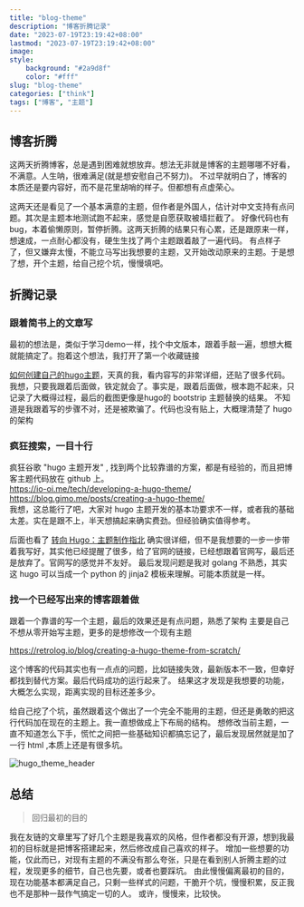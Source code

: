 ```yaml
---
title: "blog-theme"
description: "博客折腾记录"
date: "2023-07-19T23:19:42+08:00"
lastmod: "2023-07-19T23:19:42+08:00"
image: 
style:
    background: "#2a9d8f"
    color: "#fff"
slug: "blog-theme"
categories: ["think"]
tags: ["博客", "主题"]
---
```


## 博客折腾

这两天折腾博客，总是遇到困难就想放弃。想法无非就是博客的主题哪哪不好看，不满意。人生呐，很难满足(就是想安慰自己不努力)。
不过早就明白了，博客的本质还是要内容好，而不是花里胡哨的样子。但都想有点虚荣心。

这两天还是看见了一个基本满意的主题，但作者是外国人，估计对中文支持有点问题。其次是主题本地测试跑不起来，感觉是自愿获取被墙拦截了。
好像代码也有bug，本着偷懒原则，暂停折腾。这两天折腾的结果只有心累，还是跟原来一样，想速成，一点耐心都没有，硬生生找了两个主题跟着敲了一遍代码。
有点样子了，但又嫌弃太慢，不能立马写出我想要的主题，又开始改动原来的主题。于是想了想，开个主题，给自己挖个坑，慢慢填吧。

## 折腾记录

### 跟着简书上的文章写

最初的想法是，类似于学习demo一样，找个中文版本，跟着手敲一遍，想想大概就能搞定了。抱着这个想法，我打开了第一个收藏链接

[如何创建自己的hugo主题](https://www.jianshu.com/p/0b9aecff290c)，天真的我，看内容写的非常详细，还贴了很多代码。
我想，只要我跟着后面做，铁定就会了。事实是，跟着后面做，根本跑不起来，只记录了大概得过程，最后的截图更像是hugo的 bootstrip 主题替换的结果。
不知道是我跟着写的步骤不对，还是被欺骗了。代码也没有贴上，大概理清楚了 hugo 的架构

### 疯狂搜索，一目十行

疯狂谷歌 "hugo 主题开发" , 找到两个比较靠谱的方案，都是有经验的，而且把博客主题代码放在 github 上。\
https://io-oi.me/tech/developing-a-hugo-theme/ \
https://blog.gimo.me/posts/creating-a-hugo-theme/ \
我想，这总能行了吧，大家对 hugo 主题开发的基本功要求不一样，或者我的基础太差。实在是跟不上，半天想搞起来确实费劲。但经验确实值得参考。

后面也看了 [转向 Hugo：主题制作指北](https://qwqaq.com/2022/04/migrate-to-hugo/#%E5%88%B6%E4%BD%9C%E4%B8%BB%E9%A2%98) 
确实很详细，但不是我想要的一步一步带着我写好，其实他已经提醒了很多，给了官网的链接，已经想跟着官网写，最后还是放弃了。官网写的感觉并不友好。
最后发现问题是我对 golang 不熟悉，其实这 hugo 可以当成一个 python 的 jinja2 模板来理解。可能本质就是一样。

### 找一个已经写出来的博客跟着做

跟着一个靠谱的写一个主题，最后的效果还是有点问题，熟悉了架构
主要是自己不想从零开始写主题，更多的是想修改一个现有主题

https://retrolog.io/blog/creating-a-hugo-theme-from-scratch/

这个博客的代码其实也有一点点的问题，比如链接失效，最新版本不一致，但幸好都找到替代方案。最后代码成功的运行起来了。
结果这才发现是我想要的功能，大概怎么实现，距离实现的目标还差多少。

给自己挖了个坑，虽然跟着这个做出了一个完全不能用的主题，但还是勇敢的把这行代码加在现在的主题上。我一直想做成上下布局的结构。
想修改当前主题，一直不知道怎么下手，慌忙之间把一些基础知识都搞忘记了，最后发现居然就是加了一行 html ,本质上还是有很多坑。

![hugo_theme_header](/images/hugo_theme_header.png)

## 总结

> 回归最初的目的

我在友链的文章里写了好几个主题是我喜欢的风格，但作者都没有开源，想到我最初的目标就是把博客搭建起来，然后修改成自己喜欢的样子。
增加一些想要的功能，仅此而已，对现有主题的不满没有那么夸张，只是在看到别人折腾主题的过程，发现更多的细节，自己也先要，或者也要踩坑。
由此慢慢偏离最初的目的，现在功能基本都满足自己，只剩一些样式的问题，干脆开个坑，慢慢积累，反正我也不是那种一鼓作气搞定一切的人。
或许，慢慢来，比较快。

